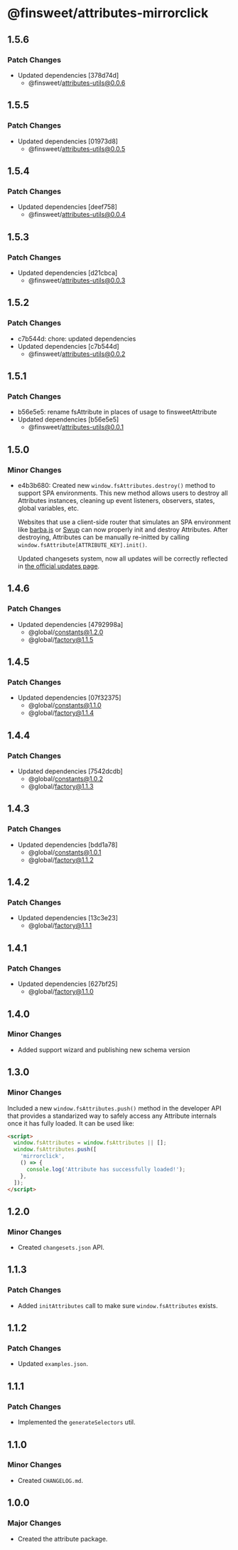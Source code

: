 # @finsweet/attributes-mirrorclick

## 1.5.6

### Patch Changes

- Updated dependencies [378d74d]
  - @finsweet/attributes-utils@0.0.6

## 1.5.5

### Patch Changes

- Updated dependencies [01973d8]
  - @finsweet/attributes-utils@0.0.5

## 1.5.4

### Patch Changes

- Updated dependencies [deef758]
  - @finsweet/attributes-utils@0.0.4

## 1.5.3

### Patch Changes

- Updated dependencies [d21cbca]
  - @finsweet/attributes-utils@0.0.3

## 1.5.2

### Patch Changes

- c7b544d: chore: updated dependencies
- Updated dependencies [c7b544d]
  - @finsweet/attributes-utils@0.0.2

## 1.5.1

### Patch Changes

- b56e5e5: rename fsAttribute in places of usage to finsweetAttribute
- Updated dependencies [b56e5e5]
  - @finsweet/attributes-utils@0.0.1

## 1.5.0

### Minor Changes

- e4b3b680: Created new `window.fsAttributes.destroy()` method to support SPA environments.
  This new method allows users to destroy all Attributes instances, cleaning up event listeners, observers, states, global variables, etc.

  Websites that use a client-side router that simulates an SPA environment like [barba.js](https://barba.js.org/) or [Swup](https://swup.js.org/) can now properly init and destroy Attributes.
  After destroying, Attributes can be manually re-initted by calling `window.fsAttribute[ATTRIBUTE_KEY].init()`.

  Updated changesets system, now all updates will be correctly reflected in [the official updates page](https://www.finsweet.com/attributes/updates).

## 1.4.6

### Patch Changes

- Updated dependencies [4792998a]
  - @global/constants@1.2.0
  - @global/factory@1.1.5

## 1.4.5

### Patch Changes

- Updated dependencies [07f32375]
  - @global/constants@1.1.0
  - @global/factory@1.1.4

## 1.4.4

### Patch Changes

- Updated dependencies [7542dcdb]
  - @global/constants@1.0.2
  - @global/factory@1.1.3

## 1.4.3

### Patch Changes

- Updated dependencies [bdd1a78]
  - @global/constants@1.0.1
  - @global/factory@1.1.2

## 1.4.2

### Patch Changes

- Updated dependencies [13c3e23]
  - @global/factory@1.1.1

## 1.4.1

### Patch Changes

- Updated dependencies [627bf25]
  - @global/factory@1.1.0

## 1.4.0

### Minor Changes

- Added support wizard and publishing new schema version

## 1.3.0

### Minor Changes

Included a new `window.fsAttributes.push()` method in the developer API that provides a standarized way to safely access any Attribute internals once it has fully loaded.
It can be used like:

```html
<script>
  window.fsAttributes = window.fsAttributes || [];
  window.fsAttributes.push([
    'mirrorclick',
    () => {
      console.log('Attribute has successfully loaded!');
    },
  ]);
</script>
```

## 1.2.0

### Minor Changes

- Created `changesets.json` API.

## 1.1.3

### Patch Changes

- Added `initAttributes` call to make sure `window.fsAttributes` exists.

## 1.1.2

### Patch Changes

- Updated `examples.json`.

## 1.1.1

### Patch Changes

- Implemented the `generateSelectors` util.

## 1.1.0

### Minor Changes

- Created `CHANGELOG.md`.

## 1.0.0

### Major Changes

- Created the attribute package.
